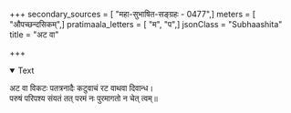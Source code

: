 +++
secondary_sources = [ "महा-सुभाषित-सङ्ग्रहः - 0477",]
meters = [ "औपच्छन्दसिकम्",]
pratimaala_letters = [ "म", "प",]
jsonClass = "Subhaashita"
title = "अट वा"

+++

<details open><summary>Text</summary>

अट वा विकटः पतत्रनादैः कटुवाचं रट वाथवा दिवान्ध।  
परुषं परिपश्य संयतं तत् परमं नः पुरमागतो न चेत् त्वम्॥
</details>
